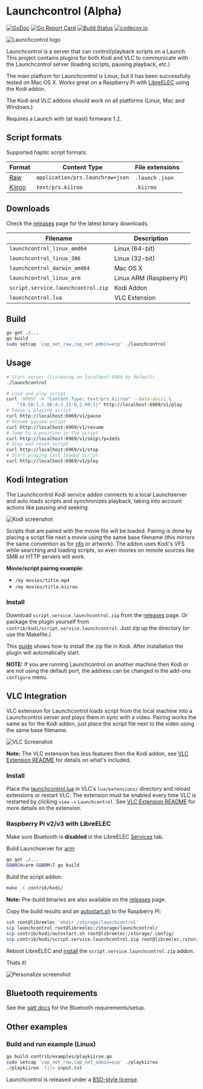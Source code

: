 # Launchcontrol (Alpha)

[![GoDoc](https://godoc.org/github.com/funjack/launchcontrol?status.svg)](https://godoc.org/github.com/funjack/launchcontrol)
[![Go Report Card](https://goreportcard.com/badge/github.com/funjack/launchcontrol)](https://goreportcard.com/report/github.com/funjack/launchcontrol)
[![Build Status](https://travis-ci.org/funjack/launchcontrol.svg?branch=master)](https://travis-ci.org/funjack/launchcontrol)
[![codecov.io](https://codecov.io/github/funjack/launchcontrol/coverage.svg?branch=master)](https://codecov.io/github/funjack/launchcontrol)

![Launchcontrol logo](contrib/kodi/script.service.launchcontrol/icon.png "Launchcontrol")

Launchcontrol is a server that can control/playback scripts on a Launch. This
project contains plugins for both Kodi and VLC to communicate with the
Launchcontrol server (loading scripts, pausing playback, etc.)

The main platform for Launchcontrol is Linux, but it has been successfully
tested on Mac OS X. Works great on a Raspberry Pi with
[LibreELEC](https://libreelec.tv/) using the Kodi addon.

The Kodi and VLC addons should work on all platforms (Linux, Mac and Windows.)

Requires a Launch with (at least) firmware 1.2.

## Script formats

Supported haptic script formats:

| Format | Content Type | File extensions |
| ------ | ------------ | --------------- |
| [Raw](https://godoc.org/github.com/funjack/launchcontrol/protocol/raw) | `application/prs.launchraw+json` | `.launch` `.json` |
| [Kiiroo](https://godoc.org/github.com/funjack/launchcontrol/protocol/kiiroo) | `text/prs.kiiroo` | `.kiiroo` |

## Downloads

Check the [releases](https://github.com/funjack/launchcontrol/releases) page
for the latest binary downloads.

| Filename                           | Description              |
| ---------------------------------- | ------------------------ |
| `launchcontrol_linux_amd64`        | Linux (64-bit)           |
| `launchcontrol_linux_386`          | Linux (32-bit)           |
| `launchcontrol_darwin_amd64`       | Mac OS X                 |
| `launchcontrol_linux_arm`          | Linux ARM (Raspberry Pi) |
| `script.service.launchcontrol.zip` | Kodi Addon               |
| `launchcontrol.lua`                | VLC Extension            |

## Build

```sh
go get ./...
go build
sudo setcap 'cap_net_raw,cap_net_admin=eip' ./launchcontrol
```

## Usage

```sh
# Start server (listening on localhost:6969 by default)
./launchcontrol
```

```sh
# Load and play script
curl -XPOST -H "Content-Type: text/prs.kiiroo" --data-ascii \
	"{0.50:1,1.00:4,1.15:0,2.00:2}" http://localhost:6969/v1/play
# Pause a playing script
curl http://localhost:6969/v1/pause
# Resume paused script
curl http://localhost:6969/v1/resume
# Jump to a position in the script
curl http://localhost:6969/v1/skip\?p=1m3s
# Stop and reset script
curl http://localhost:6969/v1/stop
# Start playing last loaded script
curl http://localhost:6969/v1/play
```

## Kodi Integration

The Launchcontrol Kodi service addon connects to a local Launchserver and auto
loads scripts and synchronizes playback, taking into account actions like
pausing and seeking.

![Kodi screenshot](contrib/kodi/script.service.launchcontrol/resources/screenshot003.jpg "Kodi Addon")

Scripts that are paired with the movie file will be loaded. Pairing is done by
placing a script file next a movie using the same base filename (this mirrors
the same convention as for [nfo](http://kodi.wiki/view/NFO_files) or artwork).
The addon uses Kodi's VFS while searching and loading scripts, so even movies
on remote sources like SMB or HTTP servers will work.

**Movie/script pairing example:**

- `/my movies/title.mp4`
- `/my movies/title.kiiroo`

### Install

Download `script.service.launchcontrol.zip` from the
[releases](https://github.com/funjack/launchcontrol/releases) page.  Or package
the plugin yourself from `contrib/kodi/script.service.launchcontrol`. Just zip
up the directory (or use the Makefile.)

This [guide](http://kodi.wiki/view/HOW-TO:Install_add-ons_from_zip_files) shows
how to install the zip file in Kodi. After installation the plugin will
automatically start.

**NOTE:** If you are running Launchcontrol on another machine then Kodi or
are not using the default port, the address can be changed in the add-ons
`configure` menu.

## VLC Integration

VLC extension for Launchcontrol loads script from the local machine into a
Launchcontrol server and plays them in sync with a video. Pairing works the
same as for the Kodi addon, just place the script file next to the video using
the same base filename.

![VLC Screenshot](contrib/vlc/screenshot001.jpg "VLC Configuration")

**Note:** The VLC extension has less features then the Kodi addon, see [VLC
Extension README](/contrib/vlc/README.md) for details on what's included.

### Install

Place the [launchcontrol.lua](contrib/vlc/launchcontrol.lua) in VLC's
`lua/extensions/` directory and reload extensions or restart VLC. The extension
must be enabled every time VLC is restarted by clicking `view` `->`
`Launchcontrol`. See [VLC Extension README](/contrib/vlc/README.md) for more
details on the extension.

### Raspberry Pi v2/v3 with LibreELEC

Make sure Bluetooth is **disabled** in the LibreELEC
[Services](https://wiki.libreelec.tv/index.php?title=LibreELEC_Settings#tab=Services)
tab.

Build Launchserver for [arm](https://golang.org/doc/install/source#environment):
```sh
go get ./...
GOARCH=arm GOARM=7 go build
```

Build the script addon:
```sh
make -C contrib/kodi/
```

**Note:** Pre-build binaries are also available on the
[releases](https://github.com/funjack/launchcontrol/releases) page.

Copy the build results and an [autostart.sh](http://wiki.openelec.tv/index.php/Autostart.sh) to the Raspberry Pi:
```sh
ssh root@libreelec 'mkdir /storage/launchcontrol'
scp launchcontrol root@libreelec:/storage/launchcontrol/
scp contrib/kodi/autostart.sh root@libreelec:/storage/.config/
scp contrib/kodi/script.service.launchcontrol.zip root@libreelec:/storage/
```

Reboot LibreELEC and
[install](http://kodi.wiki/view/HOW-TO:Install_add-ons_from_zip_files) the
`script.service.launchcontrol.zip` addon.

Thats it!

![Personalize screenshot](contrib/kodi/script.service.launchcontrol/resources/screenshot001.jpg "Personalize")

## Bluetooth requirements

See the [gatt docs](https://godoc.org/github.com/currantlabs/gatt#hdr-SETUP)
for the Bluetooth requirements/setup.

## Other examples

### Build and run example (Linux)

```sh
go build contrib/examples/playkiiroo.go
sudo setcap 'cap_net_raw,cap_net_admin=eip' ./playkiiroo
./playkiiroo -file input.txt
```

Launchcontrol is released under a [BSD-style license](./LICENSE).
